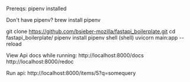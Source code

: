 Prereqs:
pipenv installed

Don't have pipenv?
brew install pipenv

git clone https://github.com/bsieber-mozilla/fastapi_boilerplate.git
cd fastapi_boilerplate/
pipenv install
pipenv shell
(shell) uvicorn main:app --reload

View Api docs while running:
http://localhost:8000/docs
http://localhost:8000/redoc

Run api:
http://localhost:8000/items/5?q=somequery
